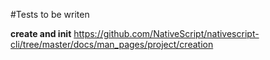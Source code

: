 #Tests to be writen

**create and init**
https://github.com/NativeScript/nativescript-cli/tree/master/docs/man_pages/project/creation
